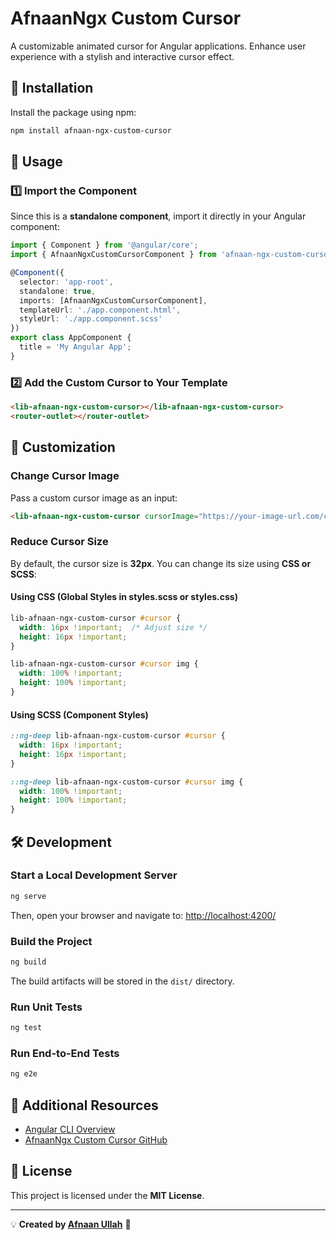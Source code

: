 # AfnaanNgx Custom Cursor

A customizable animated cursor for Angular applications. Enhance user experience with a stylish and interactive cursor effect.

## 🚀 Installation

Install the package using npm:
```sh
npm install afnaan-ngx-custom-cursor
```

## 📌 Usage

### **1️⃣ Import the Component**
Since this is a **standalone component**, import it directly in your Angular component:

```ts
import { Component } from '@angular/core';
import { AfnaanNgxCustomCursorComponent } from 'afnaan-ngx-custom-cursor';

@Component({
  selector: 'app-root',
  standalone: true,
  imports: [AfnaanNgxCustomCursorComponent],
  templateUrl: './app.component.html',
  styleUrl: './app.component.scss'
})
export class AppComponent {
  title = 'My Angular App';
}
```

### **2️⃣ Add the Custom Cursor to Your Template**
```html
<lib-afnaan-ngx-custom-cursor></lib-afnaan-ngx-custom-cursor>
<router-outlet></router-outlet>
```

## 🎨 Customization

### **Change Cursor Image**
Pass a custom cursor image as an input:
```html
<lib-afnaan-ngx-custom-cursor cursorImage="https://your-image-url.com/cursor.png"></lib-afnaan-ngx-custom-cursor>
```

### **Reduce Cursor Size**
By default, the cursor size is **32px**. You can change its size using **CSS or SCSS**:

#### **Using CSS (Global Styles in styles.scss or styles.css)**
```css
lib-afnaan-ngx-custom-cursor #cursor {
  width: 16px !important;  /* Adjust size */
  height: 16px !important;
}

lib-afnaan-ngx-custom-cursor #cursor img {
  width: 100% !important;
  height: 100% !important;
}
```

#### **Using SCSS (Component Styles)**
```scss
::ng-deep lib-afnaan-ngx-custom-cursor #cursor {
  width: 16px !important;
  height: 16px !important;
}

::ng-deep lib-afnaan-ngx-custom-cursor #cursor img {
  width: 100% !important;
  height: 100% !important;
}
```

## 🛠 Development

### **Start a Local Development Server**
```sh
ng serve
```
Then, open your browser and navigate to: [http://localhost:4200/](http://localhost:4200/)

### **Build the Project**
```sh
ng build
```
The build artifacts will be stored in the `dist/` directory.

### **Run Unit Tests**
```sh
ng test
```

### **Run End-to-End Tests**
```sh
ng e2e
```

## 📖 Additional Resources
- [Angular CLI Overview](https://angular.io/cli)
- [AfnaanNgx Custom Cursor GitHub](https://github.com/afnaanulla/AfnaanNgx-cusotm-cursor)

## 📜 License
This project is licensed under the **MIT License**.

---
💡 **Created by [Afnaan Ullah](https://github.com/afnaanulla)** 🚀

